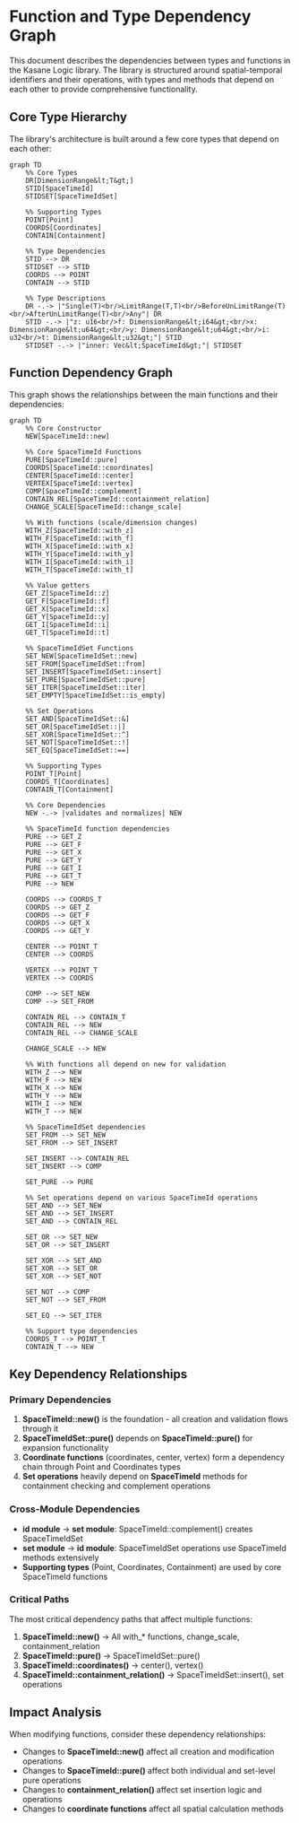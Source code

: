 # Function and Type Dependency Graph

This document describes the dependencies between types and functions in the Kasane Logic library. The library is structured around spatial-temporal identifiers and their operations, with types and methods that depend on each other to provide comprehensive functionality.

## Core Type Hierarchy

The library's architecture is built around a few core types that depend on each other:

```mermaid
graph TD
    %% Core Types
    DR[DimensionRange&lt;T&gt;]
    STID[SpaceTimeId]
    STIDSET[SpaceTimeIdSet]
    
    %% Supporting Types  
    POINT[Point]
    COORDS[Coordinates]
    CONTAIN[Containment]
    
    %% Type Dependencies
    STID --> DR
    STIDSET --> STID
    COORDS --> POINT
    CONTAIN --> STID
    
    %% Type Descriptions
    DR -.-> |"Single(T)<br/>LimitRange(T,T)<br/>BeforeUnLimitRange(T)<br/>AfterUnLimitRange(T)<br/>Any"| DR
    STID -.-> |"z: u16<br/>f: DimensionRange&lt;i64&gt;<br/>x: DimensionRange&lt;u64&gt;<br/>y: DimensionRange&lt;u64&gt;<br/>i: u32<br/>t: DimensionRange&lt;u32&gt;"| STID
    STIDSET -.-> |"inner: Vec&lt;SpaceTimeId&gt;"| STIDSET
```

## Function Dependency Graph

This graph shows the relationships between the main functions and their dependencies:

```mermaid
graph TD
    %% Core Constructor
    NEW[SpaceTimeId::new]
    
    %% Core SpaceTimeId Functions
    PURE[SpaceTimeId::pure]
    COORDS[SpaceTimeId::coordinates]
    CENTER[SpaceTimeId::center]
    VERTEX[SpaceTimeId::vertex]
    COMP[SpaceTimeId::complement]
    CONTAIN_REL[SpaceTimeId::containment_relation]
    CHANGE_SCALE[SpaceTimeId::change_scale]
    
    %% With functions (scale/dimension changes)
    WITH_Z[SpaceTimeId::with_z]
    WITH_F[SpaceTimeId::with_f]
    WITH_X[SpaceTimeId::with_x]
    WITH_Y[SpaceTimeId::with_y]
    WITH_I[SpaceTimeId::with_i]
    WITH_T[SpaceTimeId::with_t]
    
    %% Value getters
    GET_Z[SpaceTimeId::z]
    GET_F[SpaceTimeId::f]
    GET_X[SpaceTimeId::x]
    GET_Y[SpaceTimeId::y]
    GET_I[SpaceTimeId::i]
    GET_T[SpaceTimeId::t]
    
    %% SpaceTimeIdSet Functions
    SET_NEW[SpaceTimeIdSet::new]
    SET_FROM[SpaceTimeIdSet::from]
    SET_INSERT[SpaceTimeIdSet::insert]
    SET_PURE[SpaceTimeIdSet::pure]
    SET_ITER[SpaceTimeIdSet::iter]
    SET_EMPTY[SpaceTimeIdSet::is_empty]
    
    %% Set Operations
    SET_AND[SpaceTimeIdSet::&]
    SET_OR[SpaceTimeIdSet::|]
    SET_XOR[SpaceTimeIdSet::^]
    SET_NOT[SpaceTimeIdSet::!]
    SET_EQ[SpaceTimeIdSet::==]
    
    %% Supporting Types
    POINT_T[Point]
    COORDS_T[Coordinates]
    CONTAIN_T[Containment]
    
    %% Core Dependencies
    NEW -.-> |validates and normalizes| NEW
    
    %% SpaceTimeId function dependencies
    PURE --> GET_Z
    PURE --> GET_F
    PURE --> GET_X
    PURE --> GET_Y
    PURE --> GET_I
    PURE --> GET_T
    PURE --> NEW
    
    COORDS --> COORDS_T
    COORDS --> GET_Z
    COORDS --> GET_F
    COORDS --> GET_X
    COORDS --> GET_Y
    
    CENTER --> POINT_T
    CENTER --> COORDS
    
    VERTEX --> POINT_T
    VERTEX --> COORDS
    
    COMP --> SET_NEW
    COMP --> SET_FROM
    
    CONTAIN_REL --> CONTAIN_T
    CONTAIN_REL --> NEW
    CONTAIN_REL --> CHANGE_SCALE
    
    CHANGE_SCALE --> NEW
    
    %% With functions all depend on new for validation
    WITH_Z --> NEW
    WITH_F --> NEW
    WITH_X --> NEW
    WITH_Y --> NEW
    WITH_I --> NEW
    WITH_T --> NEW
    
    %% SpaceTimeIdSet dependencies
    SET_FROM --> SET_NEW
    SET_FROM --> SET_INSERT
    
    SET_INSERT --> CONTAIN_REL
    SET_INSERT --> COMP
    
    SET_PURE --> PURE
    
    %% Set operations depend on various SpaceTimeId operations
    SET_AND --> SET_NEW
    SET_AND --> SET_INSERT
    SET_AND --> CONTAIN_REL
    
    SET_OR --> SET_NEW
    SET_OR --> SET_INSERT
    
    SET_XOR --> SET_AND
    SET_XOR --> SET_OR
    SET_XOR --> SET_NOT
    
    SET_NOT --> COMP
    SET_NOT --> SET_FROM
    
    SET_EQ --> SET_ITER
    
    %% Support type dependencies  
    COORDS_T --> POINT_T
    CONTAIN_T --> NEW
```

## Key Dependency Relationships

### Primary Dependencies

1. **SpaceTimeId::new()** is the foundation - all creation and validation flows through it
2. **SpaceTimeIdSet::pure()** depends on **SpaceTimeId::pure()** for expansion functionality
3. **Coordinate functions** (coordinates, center, vertex) form a dependency chain through Point and Coordinates types
4. **Set operations** heavily depend on **SpaceTimeId** methods for containment checking and complement operations

### Cross-Module Dependencies

- **id module** → **set module**: SpaceTimeId::complement() creates SpaceTimeIdSet
- **set module** → **id module**: SpaceTimeIdSet operations use SpaceTimeId methods extensively
- **Supporting types** (Point, Coordinates, Containment) are used by core SpaceTimeId functions

### Critical Paths

The most critical dependency paths that affect multiple functions:

1. **SpaceTimeId::new()** → All with_* functions, change_scale, containment_relation
2. **SpaceTimeId::pure()** → SpaceTimeIdSet::pure()  
3. **SpaceTimeId::coordinates()** → center(), vertex()
4. **SpaceTimeId::containment_relation()** → SpaceTimeIdSet::insert(), set operations

## Impact Analysis

When modifying functions, consider these dependency relationships:

- Changes to **SpaceTimeId::new()** affect all creation and modification operations
- Changes to **SpaceTimeId::pure()** affect both individual and set-level pure operations
- Changes to **containment_relation()** affect set insertion logic and operations
- Changes to **coordinate functions** affect all spatial calculation methods